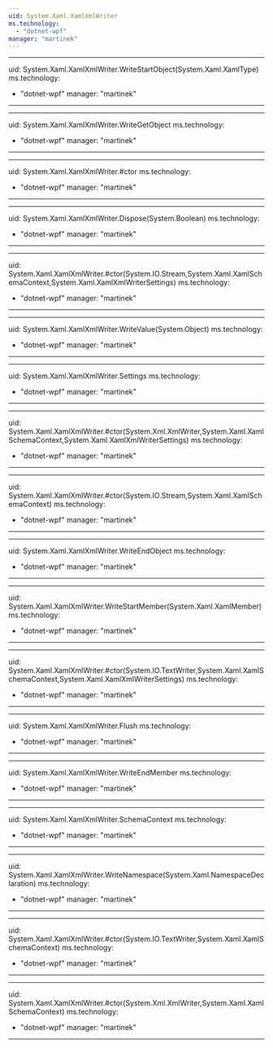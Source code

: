 ```yaml
---
uid: System.Xaml.XamlXmlWriter
ms.technology: 
  - "dotnet-wpf"
manager: "martinek"
---
```


---
uid: System.Xaml.XamlXmlWriter.WriteStartObject(System.Xaml.XamlType)
ms.technology: 
  - "dotnet-wpf"
manager: "martinek"
---

---
uid: System.Xaml.XamlXmlWriter.WriteGetObject
ms.technology: 
  - "dotnet-wpf"
manager: "martinek"
---

---
uid: System.Xaml.XamlXmlWriter.#ctor
ms.technology: 
  - "dotnet-wpf"
manager: "martinek"
---

---
uid: System.Xaml.XamlXmlWriter.Dispose(System.Boolean)
ms.technology: 
  - "dotnet-wpf"
manager: "martinek"
---

---
uid: System.Xaml.XamlXmlWriter.#ctor(System.IO.Stream,System.Xaml.XamlSchemaContext,System.Xaml.XamlXmlWriterSettings)
ms.technology: 
  - "dotnet-wpf"
manager: "martinek"
---

---
uid: System.Xaml.XamlXmlWriter.WriteValue(System.Object)
ms.technology: 
  - "dotnet-wpf"
manager: "martinek"
---

---
uid: System.Xaml.XamlXmlWriter.Settings
ms.technology: 
  - "dotnet-wpf"
manager: "martinek"
---

---
uid: System.Xaml.XamlXmlWriter.#ctor(System.Xml.XmlWriter,System.Xaml.XamlSchemaContext,System.Xaml.XamlXmlWriterSettings)
ms.technology: 
  - "dotnet-wpf"
manager: "martinek"
---

---
uid: System.Xaml.XamlXmlWriter.#ctor(System.IO.Stream,System.Xaml.XamlSchemaContext)
ms.technology: 
  - "dotnet-wpf"
manager: "martinek"
---

---
uid: System.Xaml.XamlXmlWriter.WriteEndObject
ms.technology: 
  - "dotnet-wpf"
manager: "martinek"
---

---
uid: System.Xaml.XamlXmlWriter.WriteStartMember(System.Xaml.XamlMember)
ms.technology: 
  - "dotnet-wpf"
manager: "martinek"
---

---
uid: System.Xaml.XamlXmlWriter.#ctor(System.IO.TextWriter,System.Xaml.XamlSchemaContext,System.Xaml.XamlXmlWriterSettings)
ms.technology: 
  - "dotnet-wpf"
manager: "martinek"
---

---
uid: System.Xaml.XamlXmlWriter.Flush
ms.technology: 
  - "dotnet-wpf"
manager: "martinek"
---

---
uid: System.Xaml.XamlXmlWriter.WriteEndMember
ms.technology: 
  - "dotnet-wpf"
manager: "martinek"
---

---
uid: System.Xaml.XamlXmlWriter.SchemaContext
ms.technology: 
  - "dotnet-wpf"
manager: "martinek"
---

---
uid: System.Xaml.XamlXmlWriter.WriteNamespace(System.Xaml.NamespaceDeclaration)
ms.technology: 
  - "dotnet-wpf"
manager: "martinek"
---

---
uid: System.Xaml.XamlXmlWriter.#ctor(System.IO.TextWriter,System.Xaml.XamlSchemaContext)
ms.technology: 
  - "dotnet-wpf"
manager: "martinek"
---

---
uid: System.Xaml.XamlXmlWriter.#ctor(System.Xml.XmlWriter,System.Xaml.XamlSchemaContext)
ms.technology: 
  - "dotnet-wpf"
manager: "martinek"
---
